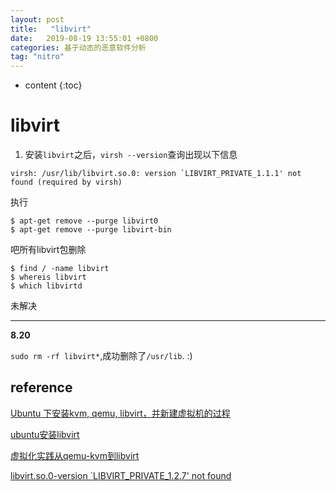 ```yaml
---
layout: post
title:   "libvirt"
date:   2019-08-19 13:55:01 +0800
categories: 基于动态的恶意软件分析
tag: "nitro"
---
```

* content
{:toc}





# libvirt

1. 安装`libvirt`之后，`virsh --version`查询出现以下信息

```shell
virsh: /usr/lib/libvirt.so.0: version `LIBVIRT_PRIVATE_1.1.1' not found (required by virsh)
```

执行

```shell
$ apt-get remove --purge libvirt0 
$ apt-get remove --purge libvirt-bin
```

吧所有libvirt包删除

```shell
$ find / -name libvirt
$ whereis libvirt
$ which libvirtd
```

未解决

---

**8.20**

`sudo rm -rf libvirt*`,成功删除了`/usr/lib`. :)



## reference

[Ubuntu 下安装kvm, qemu, libvirt，并新建虚拟机的过程](https://blog.csdn.net/xiaohui5319/article/details/11284111)

[ubuntu安装libvirt](https://blog.csdn.net/mrbuffoon/article/details/48946947)

[虚拟化实践从qemu-kvm到libvirt](http://liushy.com/2017/04/29/libvirt-qemu/)

[libvirt.so.0-version `LIBVIRT_PRIVATE_1.2.7' not found](https://www.hanbaoying.com/2016/07/28/libvirt.so.0-version-not-found.html)
